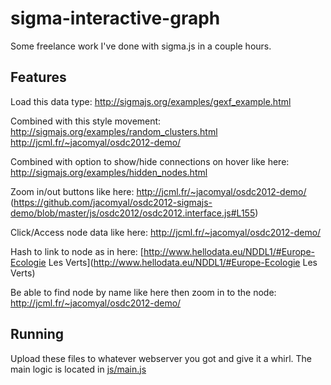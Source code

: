 sigma-interactive-graph
=======================

Some freelance work I've done with sigma.js in a couple hours.

Features
--------

Load this data type:
http://sigmajs.org/examples/gexf_example.html

Combined with this style movement:
http://sigmajs.org/examples/random_clusters.html
http://jcml.fr/~jacomyal/osdc2012-demo/

Combined with option to show/hide connections on hover like here:
http://sigmajs.org/examples/hidden_nodes.html

Zoom in/out buttons like here:
http://jcml.fr/~jacomyal/osdc2012-demo/
(https://github.com/jacomyal/osdc2012-sigmajs-demo/blob/master/js/osdc2012/osdc2012.interface.js#L155)

Click/Access node data like here:
http://jcml.fr/~jacomyal/osdc2012-demo/

Hash to link to node as in here:
[http://www.hellodata.eu/NDDL1/#Europe-Ecologie Les Verts](http://www.hellodata.eu/NDDL1/#Europe-Ecologie Les Verts)

Be able to find node by name like here then zoom in to the node:
http://jcml.fr/~jacomyal/osdc2012-demo/

Running
-------

Upload these files to whatever webserver you got and give it a whirl. The main logic is located in [js/main.js](blob/master/js/main.js)
